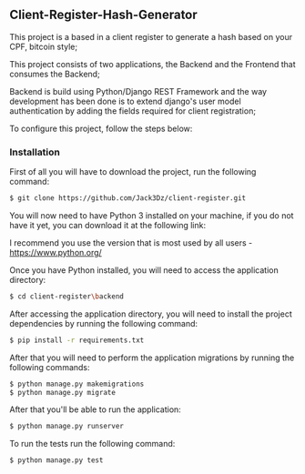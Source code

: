 ## Client-Register-Hash-Generator

This project is a based in a client register to generate a hash based on your CPF, bitcoin style;

This project consists of two applications, the Backend and the Frontend that consumes the Backend;

Backend is build using Python/Django REST Framework and the way development has been done is to extend django's user model authentication by adding the fields required for client registration;

To configure this project, follow the steps below:

### Installation

First of all you will have to download the project, run the following command:

```sh
$ git clone https://github.com/Jack3Dz/client-register.git
```

You will now need to have Python 3 installed on your machine, if you do not have it yet, you can download it at the following link:

I recommend you use the version that is most used by all users - https://www.python.org/

Once you have Python installed, you will need to access the application directory:

```sh
$ cd client-register\backend
```

After accessing the application directory, you will need to install the project dependencies by running the following command:

```sh
$ pip install -r requirements.txt
```

After that you will need to perform the application migrations by running the following commands:

```sh
$ python manage.py makemigrations
$ python manage.py migrate
```

After that you'll be able to run the application:

```sh
$ python manage.py runserver
```

To run the tests run the following command:

```sh
$ python manage.py test
```
